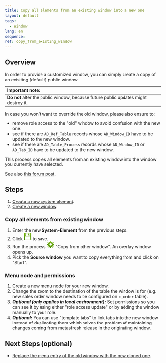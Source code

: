 ```yaml
---
title: Copy all elements from an existing window into a new one
layout: default
tags:  
  - Window
lang: en
sequence:
ref: copy_from_existing_window
---
```


## Overview
In order to provide a customized window, you can simply create a copy of an exisiting (default) public window.

| **Important note:** |
| :--- |
| **Do not** alter the public window, because future public updates might destroy it. |

In case you won't want to override the old window, please also ensure to:
- remove role access to the "old" window to avoid confusion with the new one.
- see if there are `AD_Ref_Table` records whose `AD_Window_ID` have to be updated to the new window.
- see if there are `AD_Table_Process` records whose `AD_Window_ID` or `AD_Tab_ID` have to be updated to the new window.

This process copies all elements from an existing window into the window you currently have selected.

See also <a href="https://forum.metasfresh.org/t/use-process-for-copy-window/1288" title="Use process for copy window | forum.metasfresh.org" target="\_blank">this forum post</a>.

## Steps
1. [Create a new system element](create_new_system_element).
2. [Create a new window](create_new_window).

### Copy all elements from existing window
1. Enter the new **System-Element** from the previous steps.
1. Click ![](../../images/icons/Save24.png) to save.
1. Run the process ![](../../images/icons/Process24.png) "Copy from other window". An overlay window opens up.
1. Pick the **Source window** you want to copy everything from and click on "Start".

### Menu node and permissions
1. Create a new menu node for your new window.
1. Change the zoom to the destination of the table the window is for (e.g. new sales order window needs to be configured on `c_order` table).
1. ***Optional (only applies in local environment):*** Set permissions so you can see it by using either "role access update" or by adding the window manually to your role.
1. ***Optional:*** You can use "template tabs" to link tabs into the new window instead of duplicating them which solves the problem of maintaining changes coming from metasfresh release in the originating window.

## Next Steps (optional)
- [Replace the menu entry of the old window with the new cloned one](create_menu_entry_for_cloned_window).
